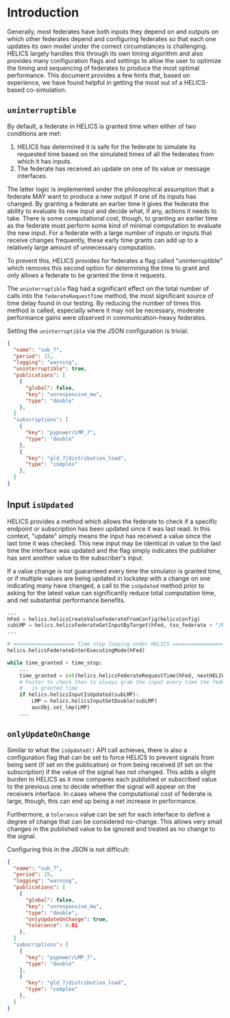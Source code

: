 # Introduction

Generally, most federates have both inputs they depend on and outputs on which other federates depend and configuring federates so that each one updates its own model under the correct circumstances is challenging. HELICS largely handles this through its own timing algorithm and also provides many configuration flags and settings to allow the user to optimize the timing and sequencing of federates to produce the most optimal performance. This document provides a few hints that, based on experience, we have found helpful in getting the most out of a HELICS-based co-simulation.

## `uninterruptible`

By default, a federate in HELICS is granted time when either of two conditions are met:

1. HELICS has determined it is safe for the federate to simulate its requested time based on the simulated times of all the federates from which it has inputs.
2. The federate has received an update on one of its value or message interfaces.

The latter logic is implemented under the philosophical assumption that a federate MAY want to produce a new output if one of its inputs has changed. By granting a federate an earlier time it gives the federate the ability to evaluate its new input and decide what, if any, actions it needs to take. There is some computational cost, though, to granting an earlier time as the federate must perform some kind of minimal computation to evaluate the new input. For a federate with a large number of inputs or inputs that receive changes frequently, these early time grants can add up to a relatively large amount of unnecessary computation.

To prevent this, HELICS provides for federates a flag called "uninterruptible" which removes this second option for determining the time to grant and only allows a federate to be granted the time it requests.

The `uninterruptible` flag had a significant effect on the total number of calls into the `federateRequestTime` method, the most significant source of time delay found in our testing. By reducing the number of times this method is called, especially where it may not be necessary, moderate performance gains were observed in communication-heavy federates.

Setting the `uninterruptible` via the JSON configuration is trivial:

```json
{
  "name": "sub_7",
  "period": 15,
  "logging": "warning",
  "uninterruptible": true,
  "publications": [
    {
      "global": false,
      "key": "unresponsive_mw",
      "type": "double"
    },
  ]
  "subscriptions": [
    {
      "key": "pypower/LMP_7",
      "type": "double"
    },
    {
      "key": "gld_7/distribution_load",
      "type": "complex"
    },
  ]
}
```

## Input `isUpdated`

HELICS provides a method which allows the federate to check if a specific endpoint or subscription has been updated since it was last read. In this context, "update" simply means the input has received a value since the last time it was checked. This new input may be identical in value to the last time the interface was updated and the flag simply indicates the publisher has sent another value to the subscriber's input.

If a value change is not guaranteed every time the simulator is granted time, or if multiple values are being updated in lockstep with a change on one indicating many have changed, a call to the `isUpdated` method prior to asking for the latest value can significantly reduce total computation time, and net substantial performance benefits.

```python
...
hFed = helics.helicsCreateValueFederateFromConfig(helicsConfig)
subLMP = helics.helicsFederateGetInputByTarget(hFed, tso_federate + "/LMP_" + bus)
...

# ==================== Time step looping under HELICS ===========================
helics.helicsFederateEnterExecutingMode(hFed)

while time_granted < time_stop:
    ...
    time_granted = int(helics.helicsFederateRequestTime(hFed, nextHELICSTime))
    # Faster to check than to always grab the input every time the federate
    #   is granted time
    if helics.helicsInputIsUpdated(subLMP):
        LMP = helics.helicsInputGetDouble(subLMP)
        aucObj.set_lmp(LMP)
    ...
```

## `onlyUpdateOnChange`

Similar to what the `isUpdated()` API call achieves, there is also a configuration flag that can be set to force HELICS to prevent signals from being sent (if set on the publication) or from being received (if set on the subscription) if the value of the signal has not changed. This adds a slight burden to HELICS as it now compares each published or subscribed value to the previous one to decide whether the signal will appear on the receivers interface. In cases where the computational cost of federate is large, though, this can end up being a net increase in performance.

Furthermore, a `tolerance` value can be set for each interface to define a degree of change that can be considered no-change. This allows very small changes in the published value to be ignored and treated as no change to the signal.

Configuring this in the JSON is not difficult:

```json
{
  "name": "sub_7",
  "period": 15,
  "logging": "warning",
  "publications": [
    {
      "global": false,
      "key": "unresponsive_mw",
      "type": "double",
      "onlyUpdateOnChange": true,
      "tolerance": 0.01
    },
  ]
  "subscriptions": [
    {
      "key": "pypower/LMP_7",
      "type": "double"
    },
    {
      "key": "gld_7/distribution_load",
      "type": "complex"
    },
  ]
}
```
